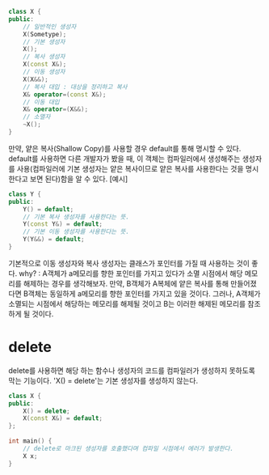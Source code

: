 ``` cpp
class X {
public:
	// 일반적인 생성자
	X(Sometype);
	// 기본 생성자
	X();
	// 복사 생성자
	X(const X&);
	// 이동 생성자
	X(X&&);
	// 복사 대입 : 대상을 정리하고 복사
	X& operator=(const X&);
	// 이동 대입
	X& operator=(X&&);
	// 소멸자
	~X();
}
```

만약, 얕은 복사(Shallow Copy)를 사용할 경우 default를 통해 명시할 수 있다.
default를 사용하면 다른 개발자가 봤을 때, 이 객체는 컴파일러에서 생성해주는 생성자를 사용(컴파일러에 기본 생성자는 얕은 복사이므로 얕은 복사를 사용한다는 것을 명시한다고 보면 된다)함을 알 수 있다.
[예시]
``` cpp
class Y {
public:
	Y() = default;
	// 기본 복사 생성자를 사용한다는 뜻.
	Y(const Y&) = default;
	// 기본 이동 생성자를 사용한다는 뜻.
	Y(Y&&) = default;
}
```

기본적으로 이동 생성자와 복사 생성자는 클래스가 포인터를 가질 때 사용하는 것이 좋다.
why? : A객체가 a메모리를 향한 포인터를 가지고 있다가 소멸 시점에서 해당 메모리를 해제하는 경우를 생각해보자. 만약, B객체가 A복체에 얕은 복사를 통해 만들어졌다면 B객체는 동일하게 a메모리를 향한 포인터를 가지고 있을 것이다. 그러나, A객체가 소멸되는 시점에서 해당하는 메모리를 해제될 것이고 B는 이러한 해제된 메모리를 참조하게 될 것이다.

# delete
delete를 사용하면 해당 하는 함수나 생성자의 코드를 컴파일러가 생성하지 못하도록 막는 기능이다.
'X() = delete'는 기본 생성자를 생성하지 않는다.
``` cpp
class X {  
public:  
    X() = delete;  
    X(const X&) = default;  
};  
  
int main() {  
	// delete로 마크된 생성자를 호출했다며 컴파일 시점에서 에러가 발생한다.
    X x;  
}
```